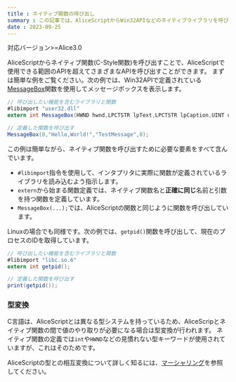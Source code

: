 ```yaml
---
title : ネイティブ関数の呼び出し
summary : この記事では、AliceScriptからWin32APIなどのネイティブライブラリを呼び出す方法について説明します。
date : 2023-09-25
---
```

<span class="badge bg-success">対応バージョン>=Alice3.0</span>

AliceScriptからネイティブ関数(C-Style関数)を呼び出すことで、AliceScriptで使用できる範囲のAPIを超えてさまざまなAPIを呼び出すことができます。
まずは簡単な例をご覧ください。次の例では、Win32APIで定義されている[MessageBox](https://learn.microsoft.com/en-us/windows/win32/api/winuser/nf-winuser-messagebox)関数を使用してメッセージボックスを表示します。

```cs title="AliceScript"
// 呼び出したい機能を含むライブラリと関数
#libimport "user32.dll"
extern int MessageBox(HWND hwnd,LPCTSTR lpText,LPCTSTR lpCaption,UINT uType);

// 定義した関数を呼び出す
MessageBox(0,"Hello,World!","TestMessage",0);
```

この例は簡単ながら、ネイティブ関数を呼び出すために必要な要素をすべて含んでいます。

- `#libimport`指令を使用して、インタプリタに実際に関数が定義されているライブラリを読み込むよう指示します。
- `extern`から始まる関数定義では、ネイティブ関数名と**正確に同じ**名前と引数を持つ関数を定義しています。
- `MessageBox(...);`では、AliceScriptの関数と同じように関数を呼び出しています。

Linuxの場合でも同様です。次の例では、`getpid()`関数を呼び出して、現在のプロセスのIDを取得しています。

```cs title="AliceScript"
// 呼び出したい機能を含むライブラリと関数
#libimport "libc.so.6"
extern int getpid();

// 定義した関数を呼び出す
print(getpid());
```

### 型変換
C言語は、AliceScriptとは異なる型システムを持っているため、AliceScripとネイティブ関数の間で値のやり取りが必要になる場合は型変換が行われます。
ネイティブ関数の定義では`int`や`HWND`などの見慣れない型キーワードが使用されていますが、これはそのためです。

AliceScriptの型との相互変換について詳しく知るには、[マーシャリング](../interop/marshalling.md)を参照してください。
